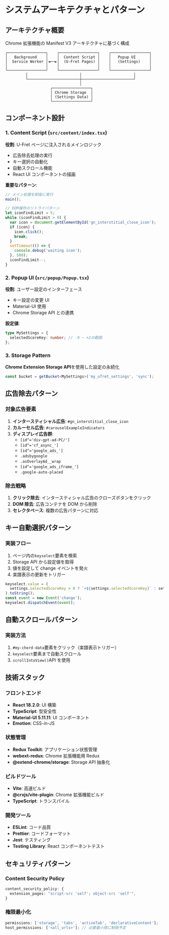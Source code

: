 # システムアーキテクチャとパターン

## アーキテクチャ概要

Chrome 拡張機能の Manifest V3 アーキテクチャに基づく構成

```
┌─────────────────┐    ┌─────────────────┐    ┌─────────────────┐
│   Background    │    │  Content Script │    │   Popup UI      │
│  Service Worker │◄──►│  (U-Fret Pages) │    │   (Settings)    │
│                 │    │                 │    │                 │
└─────────────────┘    └─────────────────┘    └─────────────────┘
         │                       │                       │
         └───────────────────────┼───────────────────────┘
                                 │
                    ┌─────────────────┐
                    │ Chrome Storage  │
                    │ (Settings Data) │
                    └─────────────────┘
```

## コンポーネント設計

### 1. Content Script (`src/content/index.tsx`)

**役割**: U-Fret ページに注入されるメインロジック

- 広告除去処理の実行
- キー選択の自動化
- 自動スクロール機能
- React UI コンポーネントの描画

**重要なパターン**:

```typescript
// メイン処理を即座に実行
main();

// DOM操作のリトライパターン
let iconFindLimit = 5;
while (iconFindLimit > 0) {
  var icon = document.getElementById('gn_interstitial_close_icon');
  if (icon) {
    icon.click();
    break;
  }
  setTimeout(() => {
    console.debug('waiting icon');
  }, 500);
  iconFindLimit--;
}
```

### 2. Popup UI (`src/popup/Popup.tsx`)

**役割**: ユーザー設定のインターフェース

- キー設定の変更 UI
- Material-UI 使用
- Chrome Storage API との連携

**設定値**:

```typescript
type MySettings = {
  selectedScoreKey: number; // -9 ~ +2の範囲
};
```

### 3. Storage Pattern

**Chrome Extension Storage API**を使用した設定の永続化

```typescript
const bucket = getBucket<MySettings>('my_ufret_settings', 'sync');
```

## 広告除去パターン

### 対象広告要素

1. **インタースティシャル広告**: `#gn_interstitial_close_icon`
2. **カルーセル広告**: `#carouselExampleIndicators`
3. **ディスプレイ広告群**:
   - `[id^='div-gpt-ad-PC/']`
   - `[id^='cf_async_']`
   - `[id^='google_ads_']`
   - `.adsbygoogle`
   - `.asOverlayAd__wrap`
   - `[id^='google_ads_iframe_']`
   - `.google-auto-placed`

### 除去戦略

1. **クリック除去**: インタースティシャル広告のクローズボタンをクリック
2. **DOM 除去**: 広告コンテナを DOM から削除
3. **セレクタベース**: 複数の広告パターンに対応

## キー自動選択パターン

### 実装フロー

1. ページ内の`keyselect`要素を検索
2. Storage API から設定値を取得
3. 値を設定して change イベントを発火
4. 楽譜表示の更新をトリガー

```typescript
keyselect.value = (
  settings.selectedScoreKey > 0 ? `+${settings.selectedScoreKey}` : settings.selectedScoreKey
).toString();
const event = new Event('change');
keyselect.dispatchEvent(event);
```

## 自動スクロールパターン

### 実装方法

1. `#my-chord-data`要素をクリック（楽譜表示トリガー）
2. `keyselect`要素まで自動スクロール
3. `scrollIntoView()`API を使用

## 技術スタック

### フロントエンド

- **React 18.2.0**: UI 構築
- **TypeScript**: 型安全性
- **Material-UI 5.11.11**: UI コンポーネント
- **Emotion**: CSS-in-JS

### 状態管理

- **Redux Toolkit**: アプリケーション状態管理
- **webext-redux**: Chrome 拡張機能用 Redux
- **@extend-chrome/storage**: Storage API 抽象化

### ビルドツール

- **Vite**: 高速ビルド
- **@crxjs/vite-plugin**: Chrome 拡張機能ビルド
- **TypeScript**: トランスパイル

### 開発ツール

- **ESLint**: コード品質
- **Prettier**: コードフォーマット
- **Jest**: テスティング
- **Testing Library**: React コンポーネントテスト

## セキュリティパターン

### Content Security Policy

```typescript
content_security_policy: {
  extension_pages: "script-src 'self'; object-src 'self'",
}
```

### 権限最小化

```typescript
permissions: ['storage', 'tabs', 'activeTab', 'declarativeContent'];
host_permissions: ['<all_urls>']; // 必要最小限に制限予定
```

